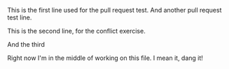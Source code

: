This is the first line used for the pull request test. And another pull request test line.

This is the second line, for the conflict exercise.


And the third

Right now I'm in the middle of working on this file. I mean it, dang it!
